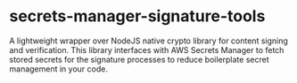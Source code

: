 # secrets-manager-signature-tools
A lightweight wrapper over NodeJS native crypto library for content signing and verification. This library interfaces with AWS Secrets Manager to fetch stored secrets for the signature processes to reduce boilerplate secret management in your code.
